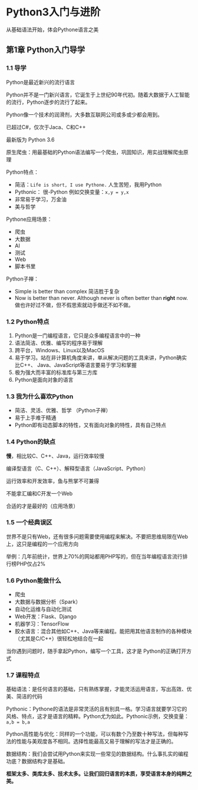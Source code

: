 # Python3入门与进阶

从基础语法开始，体会Pythone语言之美

## 第1章 Python入门导学

### 1.1 导学

Python是最近新兴的流行语言

Python并不是一门新兴语言，它诞生于上世纪90年代初。随着大数据于人工智能的流行，Python逐步的流行了起来。

Python像一个技术的润滑剂，大多数互联网公司或多或少都会用到。

已超过C#，仅次于Jaca、C和C++

最新版为 Python 3.6

原生爬虫：用最基础的Python语法编写一个爬虫，巩固知识，用实战理解爬虫原理

Python特点：

  * 简洁：`Life is short, I use Pythone.` 人生苦短，我用Python
  * Pythonic： 很-Python  例如交换变量：`x,y = y,x`
  * 非常易于学习，万金油
  * 美与哲学

Pythone应用场景：

  * 爬虫
  * 大数据
  * AI
  * 测试
  * Web
  * 脚本书里

Python子禅：

  * Simple is better than complex  简洁胜于复杂
  * Now is better than never. Although never is often better than **right** now.  做也许好过不做，但不假思索就动手做还不如不做。

### 1.2 Python特点

1. Python是一门编程语言，它只是众多编程语言中的一种
2. 语法简洁、优雅、编写的程序易于理解
3. 跨平台，Windows、Linux以及MacOS
4. 易于学习。站在非计算机角度来讲，单从解决问题的工具来讲，Python确实比C++、 Java、JavaScript等语言要易于学习和掌握
5. 极为强大而丰富的标准库与第三方库
6. Python是面向对象的语言

### 1.3 我为什么喜欢Python

* 简洁、灵活、优雅、哲学 （Python子禅）
* 易于上手难于精通
* Python即有动态脚本的特性，又有面向对象的特性，具有自己特点

### 1.4 Python的缺点

**慢**，相比较C、C++、Java，运行效率较慢

编译型语言（C、C++）、解释型语言（JavaScript、Python）

运行效率和开发效率，鱼与熊掌不可兼得

不能拿汇编和C开发一个Web

合适的才是最好的（应用场景）

### 1.5 一个经典误区

世界不是只有Web，还有很多问题需要使用编程来解决。不要把思维局限在Web上，这只是编程的一个应用方向

举例：几年前统计，世界上70%的网站都用PHP写的，但在当年编程语言流行排行榜PHP仅占2%

### 1.6 Python能做什么

* 爬虫
* 大数据与数据分析（Spark）
* 自动化运维与自动化测试
* Web开发：Flask、Django
* 机器学习：TensorFlow
* 胶水语言：混合其他如C++、Java等来编程。能把用其他语言制作的各种模块（尤其是C/C++）很轻松地结合在一起

当你遇到问题时，随手拿起Python，编写一个工具，这才是 Python的正确打开方式

### 1.7 课程特点

基础语法：是任何语言的基础，只有熟练掌握，才能灵活运用语言，写出高效、优美、简洁的代码

Pythonic：Pythone的语法是非常灵活的且有别具一格。学习语言就要学习它的风格、特点，这才是语言的精粹。Python尤为如此。Pythonic示例，交换变量：`a,b = b,a`

Python高性能与优化：同样的一个功能，可以有数个乃至数十种写法，但每种写法的性能与美观度各不相同。选择性能最高又易于理解的写法才是正确的。

数据结构：我们会尝试用Python来实现一些常见的数据结构。什么事扎实的编程功底？数据结构才是基础。

**框架太多、类库太多、技术太多。让我们回归语言的本质，享受语言本身的纯粹之美。**
